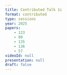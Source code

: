 ```yaml
---
title: Contributed Talk 1c
format: contributed
type: sessions
year: 2025
papers:
    - 123
    - 90
    - 135
    - 136
    - 57
videoId: null
presentation: null
draft: false
---
```

